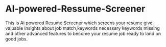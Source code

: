 # AI-powered-Ressume-Screener
This is Ai powered Resume Screener which screens your resume give valuable insights about job match,keywords necessary keywords missing and other advanced features to become your resume job ready to land on good jobs.
